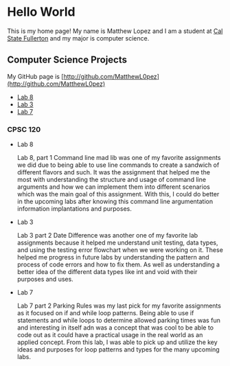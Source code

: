 # Hello World

This is my home page! My name is Matthew Lopez and I am a student at [Cal State Fullerton](http://www.fullerton.edu/) and my major is computer science.

## Computer Science Projects

My GitHub page is [http://github.com/MatthewL0pez](http://github.com/MatthewL0pez)
* [Lab 8](https://github.com/cpsc-fall-2023/cpsc-120-lab-08-matthew-maritza) 
* [Lab 3](https://github.com/cpsc-fall-2023/cpsc-120-lab-03-matthew-and-braedon) 
* [Lab 7](https://github.com/cpsc-fall-2023/cpsc-120-lab-07-matthew-and-maritza)

### CPSC 120

* Lab 8

    Lab 8, part 1 Command line mad lib was one of my favorite assignments we did due to being able to use line commands to create a sandwich of different flavors and such. It was the assignment that helped me the most with understanding the structure and usage of command line arguments and how we can implement them into different scenarios which was the main goal of this assignment. With this, I could do better in the upcoming labs after knowing this command line argumentation information implantations and purposes.    

* Lab 3
    
    Lab 3 part 2 Date Difference was another one of my favorite lab assignments because it helped me understand unit testing, data types, and using the testing error flowchart when we were working on it. These helped me progress in future labs by understanding the pattern and process of code errors and how to fix them. As well as understanding a better idea of the different data types like int and void with their purposes and uses. 

* Lab 7 

    Lab 7 part 2 Parking Rules was my last pick for my favorite assignments as it focused on if and while loop patterns. Being able to use if statements and while loops to determine allowed parking times was fun and interesting in itself adn was a concept that was cool to be able to code out as it could have a practical usage in the real world as an applied concept. From this lab, I was able to pick up and utilize the key ideas and purposes for loop patterns and types for the many upcoming labs. 



